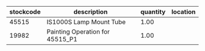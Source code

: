 |stockcode|description|quantity|location|
|---------|-----------|--------|--------|
|45515|IS1000S Lamp Mount Tube|1.00||
|19982|Painting Operation for 45515_P1|1.00||
